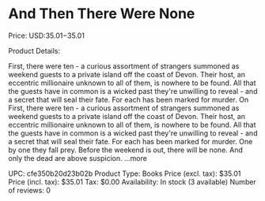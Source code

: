 # And Then There Were None

Price: USD:$35.01-$35.01

Product Details:

First, there were ten - a curious assortment of strangers summoned as weekend guests to a private island off the coast of Devon. Their host, an eccentric millionaire unknown to all of them, is nowhere to be found. All that the guests have in common is a wicked past they're unwilling to reveal - and a secret that will seal their fate. For each has been marked for murder. On First, there were ten - a curious assortment of strangers summoned as weekend guests to a private island off the coast of Devon. Their host, an eccentric millionaire unknown to all of them, is nowhere to be found. All that the guests have in common is a wicked past they're unwilling to reveal - and a secret that will seal their fate. For each has been marked for murder. One by one they fall prey. Before the weekend is out, there will be none. And only the dead are above suspicion. ...more

UPC: cfe350b20d23b02b
Product Type: Books
Price (excl. tax): $35.01
Price (incl. tax): $35.01
Tax: $0.00
Availability: In stock (3 available)
Number of reviews: 0